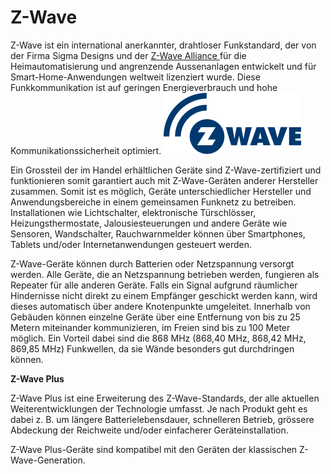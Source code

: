 # Z-Wave

Z-Wave ist ein international anerkannter, drahtloser Funkstandard, der von der Firma Sigma Designs und der [Z-Wave Alliance ](https://z-wavealliance.org/)für die Heimautomatisierung und angrenzende Aussenanlagen entwickelt und für Smart-Home-Anwendungen weltweit lizenziert wurde. Diese Funkkommunikation ist auf geringen Energieverbrauch und hohe Kommunikationssicherheit optimiert. <img src="../../.gitbook/assets/Z-Wave_logo.png" alt="" data-size="line">

Ein Grossteil der im Handel erhältlichen Geräte sind Z-Wave-zertifiziert und funktionieren somit garantiert auch mit Z-Wave-Geräten anderer Hersteller zusammen. Somit ist es möglich, Geräte unterschiedlicher Hersteller und Anwendungsbereiche in einem gemeinsamen Funknetz zu betreiben. Installationen wie Lichtschalter, elektronische Türschlösser, Heizungsthermostate, Jalousiesteuerungen und andere Geräte wie Sensoren, Wandschalter, Rauchwarnmelder können über Smartphones, Tablets und/oder Internetanwendungen gesteuert werden.

Z-Wave-Geräte können durch Batterien oder Netzspannung versorgt werden. Alle Geräte, die an Netzspannung betrieben werden, fungieren als Repeater für alle anderen Geräte. Falls ein Signal aufgrund räumlicher Hindernisse nicht direkt zu einem Empfänger geschickt werden kann, wird dieses automatisch über andere Knotenpunkte umgeleitet. Innerhalb von Gebäuden können einzelne Geräte über eine Entfernung von bis zu 25 Metern miteinander kommunizieren, im Freien sind bis zu 100 Meter möglich. Ein Vorteil dabei sind die 868 MHz (868,40 MHz, 868,42 MHz, 869,85 MHz) Funkwellen, da sie Wände besonders gut durchdringen können.

**Z-Wave Plus**

Z-Wave Plus ist eine Erweiterung des Z-Wave-Standards, der alle aktuellen Weiterentwicklungen der Technologie umfasst. Je nach Produkt geht es dabei z. B. um längere Batterielebensdauer, schnelleren Betrieb, grössere Abdeckung der Reichweite und/oder einfacherer Geräteinstallation.

Z-Wave Plus-Geräte sind kompatibel mit den Geräten der klassischen Z-Wave-Generation.
